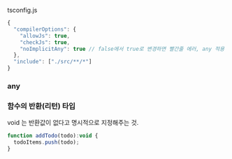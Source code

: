 tsconfig.js

```js
{
  "compilerOptions": {
    "allowJs": true,
    "checkJs": true,
    "noImplicitAny": true // false에서 true로 변경하면 빨간줄 에러, any 적용 
  },
  "include": ["./src/**/*"]
}

```


### any

### 함수의 반환(리턴) 타입 

void 는 반환값이 없다고 명시적으로 지정해주는 것.

```js
function addTodo(todo):void {
  todoItems.push(todo);
}
```
